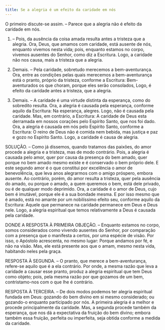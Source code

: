 ```yaml
---
title: Se a alegria é um efeito da caridade em nós
---
```


O primeiro discute-se assim. – Parece que a alegria não é efeito da caridade em nós.  

1. – Pois, da ausência da coisa amada resulta antes a tristeza que a alegria. Ora, Deus, que amamos com caridade, está ausente de nós, enquanto vivemos nesta vida; pois, enquanto estamos no corpo, vivemos ausentes do Senhor, como diz a Escritura. Logo, a caridade não nos causa, mais a tristeza que a alegria.  

2. Demais. – Pela caridade, sobretudo merecemos a bem-aventurança. Ora, entre as condições pelas quais merecemos a bem-aventurança está o pranto, próprio da tristeza, conforme a Escritura: Bem- aventurados os que choram, porque eles serão consolados, Logo, é efeito da caridade antes a tristeza, que a alegria.  

3. Demais. – A caridade é uma virtude distinta da esperança, como do sobredito resulta. Ora, a alegria é causada pela esperança, conforme aquilo da Escritura: Na esperança, alegres. Logo, não é causada pela caridade.  Mas, em contrário, a Escritura: A caridade de Deus esta derramada em nossos corações pelo Espírito Santo, que nos foi dado. Ora, a alegria é causada em nós pelo Espírito Santo, conforme a Escritura: O reino de Deus não é comida nem bebida, mas justiça e paz e gozo no Espírito Santo. Logo, a caridade é causa de alegria.  

SOLUÇÃO. – Como já dissemos, quando tratamos das paixões, do amor procede a alegria e a tristeza, mas de modo contrário. Pois, a alegria é causada pelo amor, quer por causa da presença do bem amado, quer porque no bem amado mesmo existe e é conservado o bem próprio dele. E este segundo amor é o que constitui por excelência o amor de benevolência, que leva anos alegrarmos com o amigo próspero, embora ausente. Ao contrário, porém, do amor resulta a tristeza, quer pela ausência do amado, ou porque o amado, a quem queremos o bem, está dele privado, ou é de qualquer modo deprimido. Ora, a caridade é o amor de Deus, cujo bem é imutável, porque ele é a sua bondade mesma. E por isso mesmo que é amado, está no amante por um nobilíssimo efeito seu, conforme aquilo da Escritura: Aquele que permanece na caridade permanece em Deus e Deus nele. Logo, a alegria espiritual que temos relativamente a Deus é causada pela caridade.  

DONDE A RESPOSTA À PRIMEIRA OBJEÇÃO. – Enquanto estamos no corpo, somos considerados como vivendo ausentes do Senhor, por comparação com a presença que o manifesta a certos, por uma espécie de visão. Por isso, o Apóstolo acrescenta, no mesmo lugar: Porque andamos por fé, e não na visão. Mas, ele está presente aos que o amam, mesmo nesta vida, habitando neles pela graça.  

RESPOSTA À SEGUNDA. – O pranto, que merece a bem-aventurança, refere-se aquilo que é a ela contrário. Por onde, a mesma razão que leva a caridade a causar esse pranto, produz a alegria espiritual que tem Deus como objeto; pois, pela mesma razão por que gozamos de um bem, contristamo-nos com o que lhe é contrário.  

RESPOSTA À TERCEIRA. – De dois modos podemos ter alegria espiritual fundada em Deus: gozando do bem divino em si mesmo considerado; ou gozando-o enquanto participado por nós. A primeira alegria é a melhor e procede principalmente da caridade. Mas, a segunda procede também da esperança, que nos dá a expectativa da fruição do bem divino; embora também essa fruição, perfeita ou imperfeita, seja obtida conforme a medida da caridade.